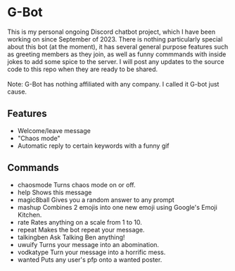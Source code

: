# G-Bot

This is my personal ongoing Discord chatbot project, which I have been working on since September of 2023.
There is nothing particularly special about this bot (at the moment), it has several general purpose features such as greeting members as they join, as well as funny commmands with inside jokes to add some spice to the server.
I will post any updates to the source code to this repo when they are ready to be shared. <br>
<br>
Note: G-Bot has nothing affiliated with any company. I called it G-bot just cause. 

## Features
- Welcome/leave message
- "Chaos mode"
- Automatic reply to certain keywords with a funny gif

## Commands
- chaosmode  Turns chaos mode on or off.
- help       Shows this message
- magic8ball Gives you a random answer to any prompt
- mashup     Combines 2 emojis into one new emoji using Google's Emoji Kitchen.
- rate       Rates anything on a scale from 1 to 10.
- repeat     Makes the bot repeat your message.
- talkingben Ask Talking Ben anything!
- uwuify     Turns your message into an abomination.
- vodkatype  Turn your message into a horrific mess.
- wanted     Puts any user's pfp onto a wanted poster.

